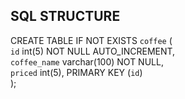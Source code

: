 ## SQL STRUCTURE
CREATE TABLE IF NOT EXISTS `coffee` (  
`id` int(5) NOT NULL AUTO_INCREMENT,  
`coffee_name` varchar(100) NOT NULL,  
`priced` int(5), PRIMARY KEY (`id`)  
);
